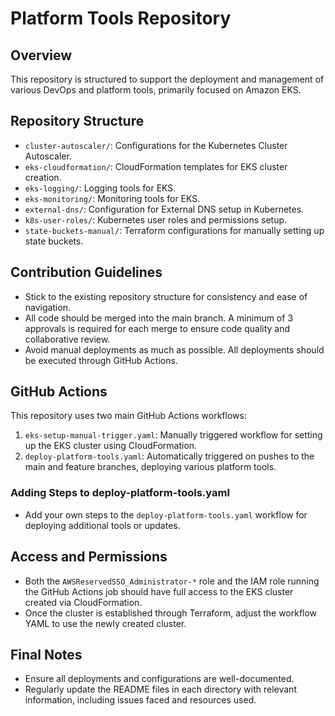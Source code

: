 # Platform Tools Repository

## Overview
This repository is structured to support the deployment and management of various DevOps and platform tools, primarily focused on Amazon EKS.

## Repository Structure
- `cluster-autoscaler/`: Configurations for the Kubernetes Cluster Autoscaler.
- `eks-cloudformation/`: CloudFormation templates for EKS cluster creation.
- `eks-logging/`: Logging tools for EKS.
- `eks-monitoring/`: Monitoring tools for EKS.
- `external-dns/`: Configuration for External DNS setup in Kubernetes.
- `k8s-user-roles/`: Kubernetes user roles and permissions setup.
- `state-buckets-manual/`: Terraform configurations for manually setting up state buckets.

## Contribution Guidelines
- Stick to the existing repository structure for consistency and ease of navigation.
- All code should be merged into the main branch. A minimum of 3 approvals is required for each merge to ensure code quality and collaborative review.
- Avoid manual deployments as much as possible. All deployments should be executed through GitHub Actions.

## GitHub Actions
This repository uses two main GitHub Actions workflows:
1. `eks-setup-manual-trigger.yaml`: Manually triggered workflow for setting up the EKS cluster using CloudFormation.
2. `deploy-platform-tools.yaml`: Automatically triggered on pushes to the main and feature branches, deploying various platform tools.

### Adding Steps to deploy-platform-tools.yaml
- Add your own steps to the `deploy-platform-tools.yaml` workflow for deploying additional tools or updates.

## Access and Permissions
- Both the `AWSReservedSSO_Administrator-*` role and the IAM role running the GitHub Actions job should have full access to the EKS cluster created via CloudFormation.
- Once the cluster is established through Terraform, adjust the workflow YAML to use the newly created cluster.

## Final Notes
- Ensure all deployments and configurations are well-documented.
- Regularly update the README files in each directory with relevant information, including issues faced and resources used.
